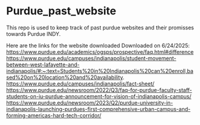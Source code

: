 # Purdue_past_website
This repo is used to keep track of past purdue websites and their promisses towards Purdue INDY.

Here are the links for the website downloaded
Downloaded on 6/24/2025:
https://www.purdue.edu/academics/ogsps/prospective/faq.html#difference
https://www.purdue.edu/campuses/indianapolis/student-movement-between-west-lafayette-and-indianapolis/#:~:text=Students%20in%20Indianapolis%20can%20enroll,based%20on%20location%20and%20availability.
https://www.purdue.edu/campuses/indianapolis/fact-sheet/
https://www.purdue.edu/newsroom/2022/Q3/faq-for-purdue-faculty-staff-students-on-iu-purdue-announcement-for-vision-of-indianapolis-campus/
https://www.purdue.edu/newsroom/2023/Q2/purdue-university-in-indianapolis-launching-purdues-first-comprehensive-urban-campus-and-forming-americas-hard-tech-corridor/
